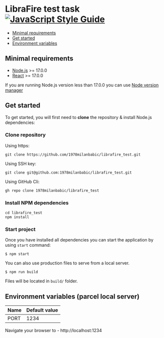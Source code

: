 # LibraFire test task [![JavaScript Style Guide][standard-badge]][standard-url]


  - [Minimal requirements](#minimal-requirements)
  - [Get started](#get-started)
  - [Environment variables](#environment-variables)

## Minimal requirements

* [Node.js][node-url] >= 17.0.0
* [React][react-url] >= 17.0.0

If you are running Node.js version less than 17.0.0 you can use [Node version manager](https://github.com/nvm-sh/nvm)

## Get started

To get started, you will first need to **clone** the repository & install Node.js dependencies:
### Clone repository
Using https:
```
git clone https://github.com/1978milanbabic/librafire_test.git
```
Using SSH key:
```
git clone git@github.com:1978milanbabic/librafire_test.git
```
Using GitHub Cli:
```
gh repo clone 1978milanbabic/librafire_test
```
### Install NPM dependencies
```
cd librafire_test
npm install
```
### Start project
Once you have installed all dependencies you can start the application by using `start` command:
```
$ npm start
```
You can also use production files to serve from a local server.
```
$ npm run build
```
Files will be located in `build/` folder.

## Environment variables (parcel local server)

| Name                                  | Default value                       |
|---------------------------------------|-------------------------------------|
| PORT                                  | 1234                                |

Navigate your browser to - http://localhost:1234

[standard-badge]: https://img.shields.io/badge/code_style-standard-brightgreen.svg?style=popout
[standard-url]: https://standardjs.com
[node-url]: https://nodejs.org/
[react-url]: https://reactjs.org/blog/2020/10/20/react-v17.html
